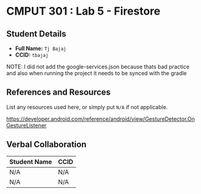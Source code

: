# CMPUT 301 : Lab 5 - Firestore

## Student Details

- **Full Name:** `Tj Bajaj`
- **CCID:** `tbajaj`

NOTE: I did not add the google-services.json because thats bad practice 
and also when running the project it needs to be synced with the gradle

## References and Resources

List any resources used here, or simply put `N/A` if not applicable.

https://developer.android.com/reference/android/view/GestureDetector.OnGestureListener

## Verbal Collaboration

| Student Name | CCID     |
| ------------ | -------- |
| N/A | N/A |
| N/A | N/A |
